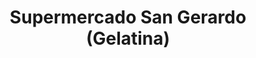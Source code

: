 ---
title: "Supermercado San Gerardo (Gelatina)"
url: /sabanilla/supermercado-san-gerardo-gelatina/
shop: comodidad
---